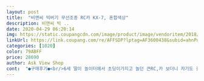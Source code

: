 ```yaml
---
layout: post 
title:  "비앤씨 빅버기 무선조종 RC카 KX-7, 혼합색상" 
description: 비앤씨 빅 ..
date: 2020-04-29 06:20:14 
img: https://static.coupangcdn.com/image/product/image/vendoritem/2018/09/14/3049412082/e65277dd-354f-4e8d-9751-bb499eead726.jpg 
linkUrl: https://link.coupang.com/re/AFFSDP?lptag=AF3600438&subid=ahnPublicAsk&pageKey=4811713&itemId=21927642&vendorItemId=3049412082&traceid=V0-113-07e94e6cfae5bf33 
categories: [1020] 
color: 79ABFF 
price: 28690 
author: Ask View Shop 
cont:  "●구매후기●<br/>6세 딸이 놀이터에서 초딩이가지고 놀던 큰RC,카 보더니 자기도 갖고싶다해서 구입했어요~~2시간정도 충전하고 사용해봤는데 힘도좋고 크기도 적당해서 아주 좋아해요.<br/> 집에서 잠시 가지고 놀고 놀이터에서 가지고 놀다 미끄럼타다 그네 타다 잠시잠시 가지고 노니 2시간 가지고 놀아도 잘되네요~^^계속 가지고놀면 금방 베터리가 나갈수도있겠어요~^^만족합니다<br/>9v? 엄마들이 보기에 생소한 건전지여야해요 .<br/><br/>그래서 바로 못켜는거에 짜증이 나잇던 찰나에<br/>단점은<br/>달릴수있었어요너<br/>마트까지 가서 사서 하기엔 요즘같은 코로나에 걱정되고 .<br/>.<br/><br/>무빠르니까우리는박<br/>무튼 결론은<br/>바로 작동 어려워요<br/>박에서하면더재밌이스꺼가타요<br/>애가 좋아해서 별3<br/>에서해야할느낌이뜨네요ㅋㅋ<br/>여기까진 그렇다쳐도 애 키우는 집에 늘상잇는 aa aaa건전지도 아니고<br/>일단 자동차 속에 들어잇는 건전지가 같이오긴하나<br/>조종하는 리모컨의 건전지는 또 개별구매에요<br/>충전이 되어잇지않아요<br/>한번해반는데25키로까지<br/>6세 딸이 놀이터에서 초딩이가지고 놀던 큰RC,카 보더니 자기도 갖고싶다해서 구입했어요~~2시간정도 충전하고 사용해봤는데 힘도좋고 크기도 적당해서 아주 좋아해요.<br/> 집에서 잠시 가지고 놀고 놀이터에서 가지고 놀다 미끄럼타다 그네 타다 잠시잠시 가지고 노니 2시간 가지고 놀아도 잘되네요~^^계속 가지고놀면 금방 베터리가 나갈수도있겠어요~^^만족합니다<br/>9v? 엄마들이 보기에 생소한 건전지여야해요 .<br/><br/>그래서 바로 못켜는거에 짜증이 나잇던 찰나에<br/>단점은<br/>달릴수있었어요너<br/>마트까지 가서 사서 하기엔 요즘같은 코로나에 걱정되고 .<br/>.<br/><br/>무빠르니까우리는박<br/>무튼 결론은<br/>바로 작동 어려워요<br/>박에서하면더재밌이스꺼가타요<br/>애가 좋아해서 별3<br/>에서해야할느낌이뜨네요ㅋㅋ<br/>여기까진 그렇다쳐도 애 키우는 집에 늘상잇는 aa aaa건전지도 아니고<br/>일단 자동차 속에 들어잇는 건전지가 같이오긴하나<br/>조종하는 리모컨의 건전지는 또 개별구매에요<br/>충전이 되어잇지않아요<br/>한번해반는데25키로까지<br/>" 
---
```


